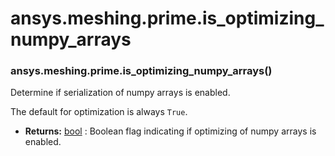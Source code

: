 # ansys.meshing.prime.is_optimizing_numpy_arrays



### ansys.meshing.prime.is_optimizing_numpy_arrays()

Determine if serialization of numpy arrays is enabled.

The default for optimization is always `True`.

* **Returns:**
  [bool](https://docs.python.org/3.11/library/stdtypes.html#bltin-boolean-values)
  : Boolean flag indicating if optimizing of numpy arrays is enabled.

<!-- !! processed by numpydoc !! -->
